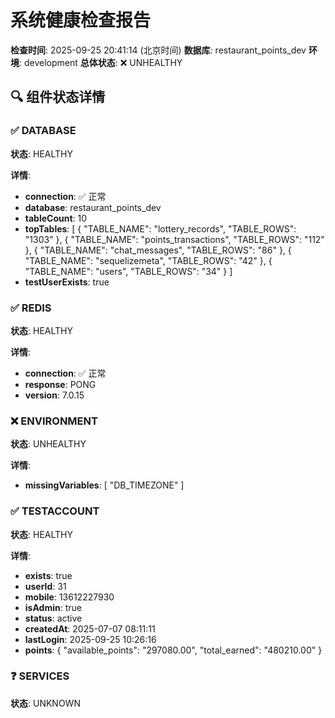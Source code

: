 # 系统健康检查报告

**检查时间**: 2025-09-25 20:41:14 (北京时间)
**数据库**: restaurant_points_dev
**环境**: development
**总体状态**: ❌ UNHEALTHY

## 🔍 组件状态详情

### ✅ DATABASE

**状态**: HEALTHY

**详情**:
- **connection**: ✅ 正常
- **database**: restaurant_points_dev
- **tableCount**: 10
- **topTables**: [
  {
    "TABLE_NAME": "lottery_records",
    "TABLE_ROWS": "1303"
  },
  {
    "TABLE_NAME": "points_transactions",
    "TABLE_ROWS": "112"
  },
  {
    "TABLE_NAME": "chat_messages",
    "TABLE_ROWS": "86"
  },
  {
    "TABLE_NAME": "sequelizemeta",
    "TABLE_ROWS": "42"
  },
  {
    "TABLE_NAME": "users",
    "TABLE_ROWS": "34"
  }
]
- **testUserExists**: true

### ✅ REDIS

**状态**: HEALTHY

**详情**:
- **connection**: ✅ 正常
- **response**: PONG
- **version**: 7.0.15

### ❌ ENVIRONMENT

**状态**: UNHEALTHY

**详情**:
- **missingVariables**: [
  "DB_TIMEZONE"
]

### ✅ TESTACCOUNT

**状态**: HEALTHY

**详情**:
- **exists**: true
- **userId**: 31
- **mobile**: 13612227930
- **isAdmin**: true
- **status**: active
- **createdAt**: 2025-07-07 08:11:11
- **lastLogin**: 2025-09-25 10:26:16
- **points**: {
  "available_points": "297080.00",
  "total_earned": "480210.00"
}

### ❓ SERVICES

**状态**: UNKNOWN


